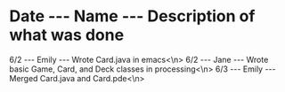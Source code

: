 <h1>Date --- Name --- Description of what was done</h1>
6/2 --- Emily --- Wrote Card.java in emacs<\n>
6/2 --- Jane --- Wrote basic Game, Card, and Deck classes in processing<\n>
6/3 --- Emily --- Merged Card.java and Card.pde<\n>